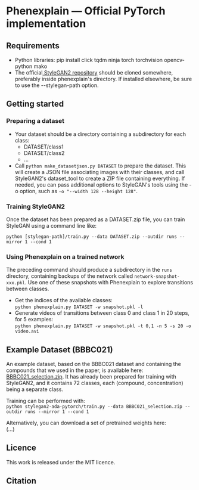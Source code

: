 # Phenexplain &mdash; Official PyTorch implementation

## Requirements

* Python libraries: pip install click tqdm ninja torch torchvision opencv-python mako
* The official[ StyleGAN2 repository]( https://github.com/NVlabs/stylegan2-ada-pytorch/) should be cloned somewhere, preferably inside phenexplain's directory. If installed elsewhere, be sure to use the --stylegan-path option.

## Getting started

### Preparing a dataset

* Your dataset should be a directory containing a subdirectory for each class:
    * DATASET/class1
    * DATASET/class2
	* ...
* Call `python make_datasetjson.py DATASET` to prepare the dataset. This will create a JSON file associating images with their classes, and call StyleGAN2's dataset_tool to create a ZIP file containing everything. If needed, you can pass additional options to StyleGAN's tools using the -o option, such as `-o "--width 128 --height 128"`.

### Training StyleGAN2

Once the dataset has been prepared as a DATASET.zip file, you can train StyleGAN using a command line like:

`python [stylegan-path]/train.py --data DATASET.zip --outdir runs --mirror 1 --cond 1`

### Using Phenexplain on a trained network

The preceding command should produce a subdirectory in the `runs` directory, containing backups of the network called `network-snapshot-xxx.pkl`. Use one of these snapshots with Phenexplain to explore transitions between classes.

* Get the indices of the available classes:  
`python phenexplain.py DATASET -w snapshot.pkl -l`
* Generate videos of transitions between class 0 and class 1 in 20 steps, for 5 examples:  
`python phenexplain.py DATASET -w snapshot.pkl -t 0,1 -n 5 -s 20 -o video.avi`

## Example Dataset (BBBC021)

An example dataset, based on the BBBC021 dataset and containing the compounds that we used in the paper, is available here:
[BBBC021_selection.zip](https://phenexplain.bio.ens.psl.eu/datasets/BBBC021_selection.zip). It has already been prepared for training with StyleGAN2, and it contains 72 classes, each (compound, concentration) being a separate class.

Training can be performed with:  
`python stylegan2-ada-pytorch/train.py --data BBBC021_selection.zip --outdir runs --mirror 1 --cond 1`

Alternatively, you can download a set of pretrained weights here:  
(...)

## Licence

This work is released under the MIT licence.

## Citation
